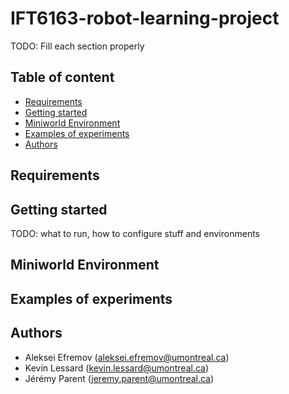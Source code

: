 # IFT6163-robot-learning-project

TODO: Fill each section properly

## Table of content

- [Requirements](#requirements)
- [Getting started](#getting-started)
- [Miniworld Environment](#miniworld-environment)
- [Examples of experiments](#examples-of-experiments)
- [Authors](#authors)

## Requirements

## Getting started

TODO: what to run, how to configure stuff and environments

## Miniworld Environment

## Examples of experiments

## Authors

- Aleksei Efremov (aleksei.efremov@umontreal.ca)
- Kevin Lessard (kevin.lessard@umontreal.ca)
- Jérémy Parent (jeremy.parent@umontreal.ca)

